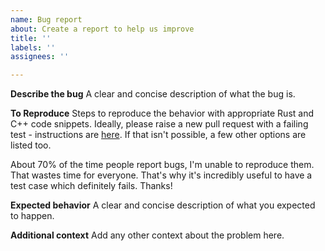 ```yaml
---
name: Bug report
about: Create a report to help us improve
title: ''
labels: ''
assignees: ''

---
```


**Describe the bug**
A clear and concise description of what the bug is.

**To Reproduce**
Steps to reproduce the behavior with appropriate Rust and C++ code snippets. Ideally, please raise a new pull request with a failing test - instructions are [here](https://google.github.io/autocxx/contributing.html#reporting-bugs). If that isn't possible, a few other options are listed too.

About 70% of the time people report bugs, I'm unable to reproduce them. That wastes time for everyone. That's why it's incredibly useful to have a test case which definitely fails. Thanks!

**Expected behavior**
A clear and concise description of what you expected to happen.

**Additional context**
Add any other context about the problem here.

